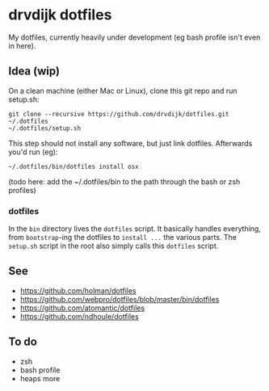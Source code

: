 # drvdijk dotfiles

My dotfiles, currently heavily under development (eg bash profile isn't even in here).

## Idea (wip)

On a clean machine (either Mac or Linux), clone this git repo and run setup.sh:

    git clone --recursive https://github.com/drvdijk/dotfiles.git ~/.dotfiles
    ~/.dotfiles/setup.sh

This step should not install any software, but just link dotfiles. Afterwards you'd run (eg):

    ~/.dotfiles/bin/dotfiles install osx

(todo here: add the ~/.dotfiles/bin to the path through the bash or zsh profiles)

### dotfiles

In the `bin` directory lives the `dotfiles` script. It basically handles everything, from `bootstrap`-ing the dotfiles to `install ...` the various parts. The `setup.sh` script in the root also simply calls this `dotfiles` script.


## See

* https://github.com/holman/dotfiles
* https://github.com/webpro/dotfiles/blob/master/bin/dotfiles
* https://github.com/atomantic/dotfiles
* https://github.com/ndhoule/dotfiles

## To do

* zsh
* bash profile
* heaps more

